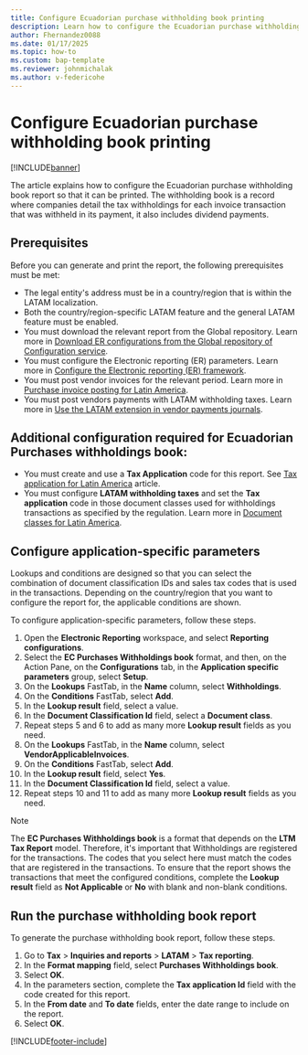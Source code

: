 ```yaml
---
title: Configure Ecuadorian purchase withholding book printing
description: Learn how to configure the Ecuadorian purchase withholding book report for printing.
author: Fhernandez0088
ms.date: 01/17/2025
ms.topic: how-to
ms.custom: bap-template
ms.reviewer: johnmichalak
ms.author: v-federicohe
---
```


# Configure Ecuadorian purchase withholding book printing

[!INCLUDE[banner](../../includes/banner.md)]

The article explains how to configure the Ecuadorian purchase withholding book report so that it can be printed. The withholding book is a record where companies detail the tax withholdings for each invoice transaction that was withheld in its payment, it also includes dividend payments.

## Prerequisites

Before you can generate and print the report, the following prerequisites must be met:

- The legal entity's address must be in a country/region that is within the LATAM localization.
- Both the country/region-specific LATAM feature and the general LATAM feature must be enabled.
- You must download the relevant report from the Global repository. Learn more in [Download ER configurations from the Global repository of Configuration service](../../../fin-ops-core/dev-itpro/analytics/er-download-configurations-global-repo.md).
- You must configure the Electronic reporting (ER) parameters. Learn more in [Configure the Electronic reporting (ER) framework](../../../fin-ops-core/dev-itpro/analytics/electronic-reporting-er-configure-parameters.md).
- You must post vendor invoices for the relevant period. Learn more in [Purchase invoice posting for Latin America](/dynamics365/finance/localizations/iberoamerica/ltm-core-purchase-invoice-posting).
- You must post vendors payments with LATAM withholding taxes. Learn more in [Use the LATAM extension in vendor payments journals](/dynamics365/finance/localizations/iberoamerica/ltm-latam-in-vendor-payment).

## Additional configuration required for Ecuadorian Purchases withholdings book:

- You must create and use a **Tax Application** code for this report. See [Tax application for Latin America](ltm-core-tax-application.md) article.
- You must configure **LATAM withholding taxes** and set the **Tax application** code in those document classes used for withholdings transactions as specified by the regulation. Learn more in [Document classes for Latin America](ltm-core-taxpayer-type.md).


## Configure application-specific parameters

Lookups and conditions are designed so that you can select the combination of document classification IDs and sales tax codes that is used in the transactions. Depending on the country/region that you want to configure the report for, the applicable conditions are shown.

To configure application-specific parameters, follow these steps.

1. Open the **Electronic Reporting** workspace, and select **Reporting configurations**.
1. Select the **EC Purchases Withholdings book** format, and then, on the Action Pane, on the **Configurations** tab, in the **Application specific parameters** group, select **Setup**.
1. On the **Lookups** FastTab, in the **Name** column, select **Withholdings**.
1. On the **Conditions** FastTab, select **Add**.
1. In the **Lookup result** field, select a value.
1. In the **Document Classification Id** field, select a **Document class**.
1. Repeat steps 5 and 6 to add as many more **Lookup result** fields as you need.
1. On the **Lookups** FastTab, in the **Name** column, select **VendorApplicableInvoices**.
1. On the **Conditions** FastTab, select **Add**.
1. In the **Lookup result** field, select **Yes**.
1. In the **Document Classification Id** field, select a value.
1. Repeat steps 10 and 11 to add as many more **Lookup result** fields as you need.

> [!NOTE]
> The **EC Purchases Withholdings book** is a format that depends on the **LTM Tax Report** model. Therefore, it's important that Withholdings are registered for the transactions. The codes that you select here must match the codes that are registered in the transactions. To ensure that the report shows the transactions that meet the configured conditions, complete the **Lookup result** field as **Not Applicable** or **No** with blank and non-blank conditions.

## Run the purchase withholding book report

To generate the purchase withholding book report, follow these steps.

1. Go to **Tax** \> **Inquiries and reports** \> **LATAM** \> **Tax reporting**.
1. In the **Format mapping** field, select **Purchases Withholdings book**.
1. Select **OK**.
1. In the parameters section, complete the **Tax application Id** field with the code created for this report.
1. In the **From date** and **To date** fields, enter the date range to include on the report.
1. Select **OK**.

[!INCLUDE[footer-include](../../../includes/footer-banner.md)]
